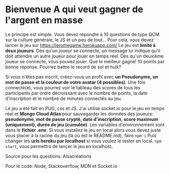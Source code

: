 <h1>Bienvenue A qui veut gagner de l'argent en masse</h1>
<p>Le principe est simple. Vous devez répondre à 10 questions de type QCM sur la culture générale, le JS et un peu de tout...
Pour cela, vous devez lancer le jeu sur <a href="https://jeromegame.herokuapp.com/">https://jeromegame.herokuapp.com/</a>
Le jeu est <strong>limité à deux joueurs</strong>. Dès qu'un joueur se connecte, un message lui indique qu'il doit attendre un autre joueur pour jouer en temps réel.
Dès qu'un deuxième joueur se connecte, vous pouvez jouer. Que le meilleur gagne! 10 points par bonne réponse. Pourrez battre le record de sol et hulk?
</p>
<p>Si vous n'êtes pas inscrit, créez-vous un profil avec <strong>un Pseudonyme, un mot de passe et la couleur de votre avatar (4 possibles)</strong>. Une fois connecté(e), vous pourrez voir le tableau des scores de tous les participants par ordre décroissant avec le nombre de points, la date d'inscription et le nombre de minutes connectés au jeu.</p>
<p>Le jeu a été fait en PUG, css et JS. J'ai utilisé socket.io pour le jeu en temps réel et <strong>Mongo Cloud Atlas </strong>pour sauvegarder les données des joueurs: <strong>pseudonyme, mot de passe crypté, date d'inscription, score maximum (uniquement), durée de jeu (cumulée)</strong>.
Les variables d'environnement sont dans le <strong>fichier .env</strong>. Si vous installez le jeu en local alors vous devez juste vous placer à la racine du jeu (là où est le README.md), faire <code>npm i</code>
Puis changer les <strong>urls heroku par localhost</strong> si vous voulez le tester en local.
<code>npm start</code>, vous permettra de lancer le jeu en localhost.</p>
<p>Source pour les questions: Alsacréations</p>
<p>Pour le code: Node, Stackoverflow, MDN et Socket.io</p>
